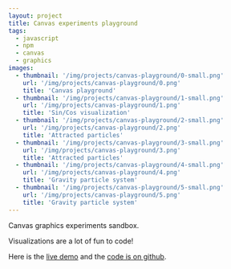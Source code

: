 ```yaml
---
layout: project
title: Canvas experiments playground
tags:
  - javascript
  - npm
  - canvas
  - graphics
images:
  - thumbnail: '/img/projects/canvas-playground/0-small.png'
    url: '/img/projects/canvas-playground/0.png'
    title: 'Canvas playground'
  - thumbnail: '/img/projects/canvas-playground/1-small.png'
    url: '/img/projects/canvas-playground/1.png'
    title: 'Sin/Cos visualization'
  - thumbnail: '/img/projects/canvas-playground/2-small.png'
    url: '/img/projects/canvas-playground/2.png'
    title: 'Attracted particles'
  - thumbnail: '/img/projects/canvas-playground/3-small.png'
    url: '/img/projects/canvas-playground/3.png'
    title: 'Attracted particles'
  - thumbnail: '/img/projects/canvas-playground/4-small.png'
    url: '/img/projects/canvas-playground/4.png'
    title: 'Gravity particle system'
  - thumbnail: '/img/projects/canvas-playground/5-small.png'
    url: '/img/projects/canvas-playground/5.png'
    title: 'Gravity particle system'
---
```


Canvas graphics experiments sandbox.

Visualizations are a lot of fun to code!

Here is the [live demo][demo] and the [code is on github][code].

[demo]: https://chimeces.com/canvas-playground/
[code]: https://github.com/joakin/canvas-playground
